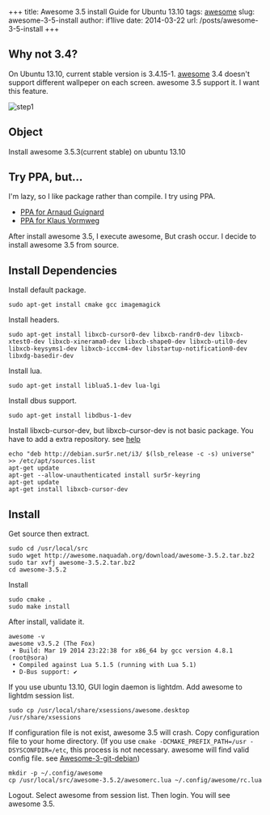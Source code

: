 +++
title: Awesome 3.5 install Guide for Ubuntu 13.10
tags: [awesome]
slug: awesome-3-5-install
author: if1live
date: 2014-03-22
url: /posts/awesome-3-5-install
+++
## Why not 3.4?
On Ubuntu 13.10, current stable version is 3.4.15-1. [awesome][awesome] 3.4 doesn't support different wallpeper on each screen. awesome 3.5 support it. I want this feature.

![step1]({attach}awesome-3-5-install/multiple-wallpaper.jpg)

## Object
Install awesome 3.5.3(current stable) on ubuntu 13.10

## Try PPA, but...
I'm lazy, so I like package rather than compile. I try using PPA.

* [PPA for Arnaud Guignard](https://launchpad.net/~aguignard/+archive/ppa)
* [PPA for Klaus Vormweg](https://launchpad.net/~klaus-vormweg/+archive/ppa)

After install awesome 3.5, I execute awesome, But crash occur.
I decide to install awesome 3.5 from source.

## Install Dependencies

Install default package.
```
sudo apt-get install cmake gcc imagemagick
```

Install headers.
```
sudo apt-get install libxcb-cursor0-dev libxcb-randr0-dev libxcb-xtest0-dev libxcb-xinerama0-dev libxcb-shape0-dev libxcb-util0-dev libxcb-keysyms1-dev libxcb-icccm4-dev libstartup-notification0-dev libxdg-basedir-dev
```

Install lua.
```
sudo apt-get install liblua5.1-dev lua-lgi
```

Install dbus support.
```
sudo apt-get install libdbus-1-dev
```

Install libxcb-cursor-dev, but libxcb-cursor-dev is not basic package. You have to add a extra repository. see [help](http://i3wm.org/docs/repositories.html#_ubuntu_repository)
```
echo "deb http://debian.sur5r.net/i3/ $(lsb_release -c -s) universe" >> /etc/apt/sources.list
apt-get update
apt-get --allow-unauthenticated install sur5r-keyring
apt-get update
apt-get install libxcb-cursor-dev
```

## Install
Get source then extract.

```
sudo cd /usr/local/src
sudo wget http://awesome.naquadah.org/download/awesome-3.5.2.tar.bz2
sudo tar xvfj awesome-3.5.2.tar.bz2
cd awesome-3.5.2
```

Install
```
sudo cmake .
sudo make install
```

After install, validate it.
```
awesome -v
awesome v3.5.2 (The Fox)
 • Build: Mar 19 2014 23:22:38 for x86_64 by gcc version 4.8.1 (root@sora)
 • Compiled against Lua 5.1.5 (running with Lua 5.1)
 • D-Bus support: ✔
```

If you use ubuntu 13.10, GUI login daemon is lightdm. Add awesome to lightdm session list.

```
sudo cp /usr/local/share/xsessions/awesome.desktop /usr/share/xsessions
```

If configuration file is not exist, awesome 3.5 will crash. Copy configuration file to your home directory. (If you use ```cmake -DCMAKE_PREFIX_PATH=/usr -DSYSCONFDIR=/etc```, this process is not necessary. awesome will find valid config file. see [Awesome-3-git-debian][awesome-3-git-debian])

```
mkdir -p ~/.config/awesome
cp /usr/local/src/awesome-3.5.2/awesomerc.lua ~/.config/awesome/rc.lua
```

Logout. Select awesome from session list. Then login. You will see awesome 3.5.

[awesome]: http://awesome.naquadah.org/
[awesome-3-git-debian]: http://awesome.naquadah.org/wiki/Awesome-3-git-debian
